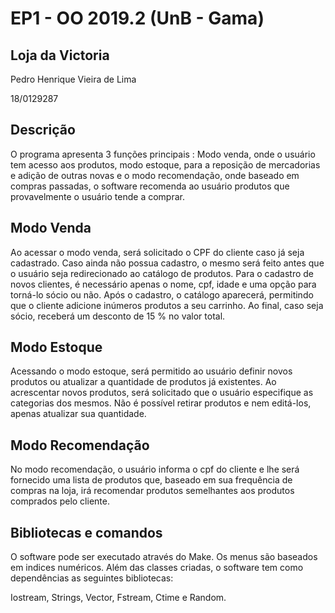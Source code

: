 # EP1 - OO 2019.2 (UnB - Gama)

## Loja da Victoria

Pedro Henrique Vieira de Lima

18/0129287

## Descrição 

O programa apresenta 3 funções principais : Modo venda, onde o usuário tem 
acesso aos produtos, modo estoque, para a reposição de mercadorias e adição de
outras novas e o modo recomendação, onde baseado em compras passadas, o software
recomenda ao usuário produtos que provavelmente o usuário tende a comprar.

## Modo Venda

Ao acessar o modo venda, será solicitado o CPF do cliente caso já seja 
cadastrado. Caso ainda não possua cadastro, o mesmo será feito antes que o 
usuário seja redirecionado ao catálogo de produtos. Para o cadastro de novos 
clientes, é necessário apenas o nome, cpf, idade e uma opção para torná-lo sócio
ou não. Após o cadastro, o catálogo aparecerá, permitindo que o cliente adicione
inúmeros produtos a seu carrinho. Ao final, caso seja sócio, receberá um 
desconto de 15 % no valor total.

## Modo Estoque

Acessando o modo estoque, será permitido ao usuário definir novos produtos
ou atualizar a quantidade de produtos já existentes. Ao acrescentar novos produtos,
será solicitado que o usuário especifique as categorias dos mesmos. Não é 
possível retirar produtos e nem editá-los, apenas atualizar sua quantidade.

## Modo Recomendação

No modo recomendação, o usuário informa o cpf do cliente e lhe será fornecido
uma lista de produtos que, baseado em sua frequência de compras na loja,
irá recomendar produtos semelhantes aos produtos comprados pelo cliente.


## Bibliotecas e comandos

O software pode ser executado através do Make. Os menus são baseados em 
indices numéricos. Além das classes criadas, o software tem como dependências as
seguintes bibliotecas:

Iostream, Strings, Vector, Fstream, Ctime e Random.
